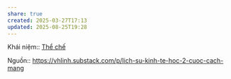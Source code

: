 ```yaml
---
share: true
created: 2025-03-27T17:13
updated: 2025-08-25T19:28
---
```

Khái niệm:: [Thể chế](../../../../../%CE%9E%20Kh%C3%A1i%20ni%E1%BB%87m/Th%E1%BB%83%20ch%E1%BA%BF.md)

Nguồn:: https://vhlinh.substack.com/p/lich-su-kinh-te-hoc-2-cuoc-cach-mang